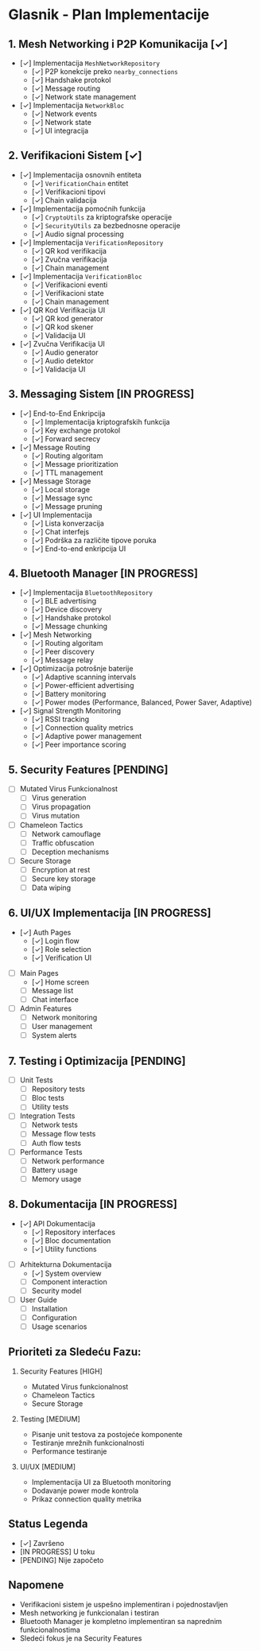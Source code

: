 # Glasnik - Plan Implementacije

## 1. Mesh Networking i P2P Komunikacija [✓]
- [✓] Implementacija `MeshNetworkRepository`
  - [✓] P2P konekcije preko `nearby_connections`
  - [✓] Handshake protokol
  - [✓] Message routing
  - [✓] Network state management
- [✓] Implementacija `NetworkBloc`
  - [✓] Network events
  - [✓] Network state
  - [✓] UI integracija

## 2. Verifikacioni Sistem [✓]
- [✓] Implementacija osnovnih entiteta
  - [✓] `VerificationChain` entitet
  - [✓] Verifikacioni tipovi
  - [✓] Chain validacija
- [✓] Implementacija pomoćnih funkcija
  - [✓] `CryptoUtils` za kriptografske operacije
  - [✓] `SecurityUtils` za bezbednosne operacije
  - [✓] Audio signal processing
- [✓] Implementacija `VerificationRepository`
  - [✓] QR kod verifikacija
  - [✓] Zvučna verifikacija
  - [✓] Chain management
- [✓] Implementacija `VerificationBloc`
  - [✓] Verifikacioni eventi
  - [✓] Verifikacioni state
  - [✓] Chain management
- [✓] QR Kod Verifikacija UI
  - [✓] QR kod generator
  - [✓] QR kod skener
  - [✓] Validacija UI
- [✓] Zvučna Verifikacija UI
  - [✓] Audio generator
  - [✓] Audio detektor
  - [✓] Validacija UI

## 3. Messaging Sistem [IN PROGRESS]
- [✓] End-to-End Enkripcija
  - [✓] Implementacija kriptografskih funkcija
  - [✓] Key exchange protokol
  - [✓] Forward secrecy
- [✓] Message Routing
  - [✓] Routing algoritam
  - [✓] Message prioritization
  - [✓] TTL management
- [✓] Message Storage
  - [✓] Local storage
  - [✓] Message sync
  - [✓] Message pruning
- [✓] UI Implementacija
  - [✓] Lista konverzacija
  - [✓] Chat interfejs
  - [✓] Podrška za različite tipove poruka
  - [✓] End-to-end enkripcija UI

## 4. Bluetooth Manager [IN PROGRESS]
- [✓] Implementacija `BluetoothRepository`
  - [✓] BLE advertising
  - [✓] Device discovery
  - [✓] Handshake protokol
  - [✓] Message chunking
- [✓] Mesh Networking
  - [✓] Routing algoritam
  - [✓] Peer discovery
  - [✓] Message relay
- [✓] Optimizacija potrošnje baterije
  - [✓] Adaptive scanning intervals
  - [✓] Power-efficient advertising
  - [✓] Battery monitoring
  - [✓] Power modes (Performance, Balanced, Power Saver, Adaptive)
- [✓] Signal Strength Monitoring
  - [✓] RSSI tracking
  - [✓] Connection quality metrics
  - [✓] Adaptive power management
  - [✓] Peer importance scoring

## 5. Security Features [PENDING]
- [ ] Mutated Virus Funkcionalnost
  - [ ] Virus generation
  - [ ] Virus propagation
  - [ ] Virus mutation
- [ ] Chameleon Tactics
  - [ ] Network camouflage
  - [ ] Traffic obfuscation
  - [ ] Deception mechanisms
- [ ] Secure Storage
  - [ ] Encryption at rest
  - [ ] Secure key storage
  - [ ] Data wiping

## 6. UI/UX Implementacija [IN PROGRESS]
- [✓] Auth Pages
  - [✓] Login flow
  - [✓] Role selection
  - [✓] Verification UI
- [ ] Main Pages
  - [✓] Home screen
  - [ ] Message list
  - [ ] Chat interface
- [ ] Admin Features
  - [ ] Network monitoring
  - [ ] User management
  - [ ] System alerts

## 7. Testing i Optimizacija [PENDING]
- [ ] Unit Tests
  - [ ] Repository tests
  - [ ] Bloc tests
  - [ ] Utility tests
- [ ] Integration Tests
  - [ ] Network tests
  - [ ] Message flow tests
  - [ ] Auth flow tests
- [ ] Performance Tests
  - [ ] Network performance
  - [ ] Battery usage
  - [ ] Memory usage

## 8. Dokumentacija [IN PROGRESS]
- [✓] API Dokumentacija
  - [✓] Repository interfaces
  - [✓] Bloc documentation
  - [✓] Utility functions
- [ ] Arhitekturna Dokumentacija
  - [✓] System overview
  - [ ] Component interaction
  - [ ] Security model
- [ ] User Guide
  - [ ] Installation
  - [ ] Configuration
  - [ ] Usage scenarios

## Prioriteti za Sledeću Fazu:
1. Security Features [HIGH]
   - Mutated Virus funkcionalnost
   - Chameleon Tactics
   - Secure Storage

2. Testing [MEDIUM]
   - Pisanje unit testova za postojeće komponente
   - Testiranje mrežnih funkcionalnosti
   - Performance testiranje

3. UI/UX [MEDIUM]
   - Implementacija UI za Bluetooth monitoring
   - Dodavanje power mode kontrola
   - Prikaz connection quality metrika

## Status Legenda
- [✓] Završeno
- [IN PROGRESS] U toku
- [PENDING] Nije započeto

## Napomene
- Verifikacioni sistem je uspešno implementiran i pojednostavljen
- Mesh networking je funkcionalan i testiran
- Bluetooth Manager je kompletno implementiran sa naprednim funkcionalnostima
- Sledeći fokus je na Security Features 